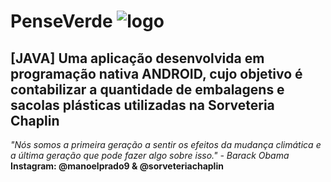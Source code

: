# PenseVerde ![logo](.app/src/main/res/mipmap-xxhdpi/iconefolha.png)
## [JAVA] Uma aplicação desenvolvida em programação nativa ANDROID, cujo objetivo é contabilizar a quantidade de embalagens e sacolas plásticas utilizadas na Sorveteria Chaplin 

*"Nós somos a primeira geração a sentir os efeitos da mudança climática e a última geração que pode fazer algo sobre isso." - Barack Obama*
</br>
**Instagram: @manoelprado9 & @sorveteriachaplin**
